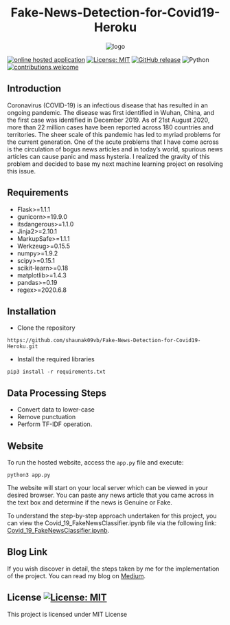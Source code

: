 <h1 align="center">Fake-News-Detection-for-Covid19-Heroku</h1>

<p align="center">
  <img alt="logo" src="https://miro.medium.com/max/1575/1*JpD6XXZheoFn3dliHnWEuw.jpeg">
</p>

[![online hosted application](https://img.shields.io/static/v1?label=Try-It-Out&message=Online-Hosted-Application&color=yellow&logo=godot-engine)](https://fake-news-covid19.herokuapp.com/)
[![License: MIT](https://img.shields.io/badge/License-MIT-yellow.svg)](https://opensource.org/licenses/MIT)
[![GitHub release](https://img.shields.io/github/release/baishalidutta/Comments-Toxicity-Detection?include_prereleases&sort=semver)](https://github.com/shaunak09vb/Toxic-Comment-Classifier-AWS/releases/)
![Python](https://img.shields.io/badge/python-v3.8.3+-blue.svg)
[![contributions welcome](https://img.shields.io/badge/contributions-welcome-brightgreen.svg?style=flat)](https://github.com/shaunak09vb/Toxic-Comment-Classifier-AWS/issues)


## Introduction
Coronavirus (COVID-19) is an infectious disease that has resulted in an ongoing pandemic. The disease was first identified in Wuhan, China, and the first case was identified in December 2019. As of 21st August 2020, more than 22 million cases have been reported across 180 countries and territories. The sheer scale of this pandemic has led to myriad problems for the current generation. One of the acute problems that I have come across is the circulation of bogus news articles and in today’s world, spurious news articles can cause panic and mass hysteria. I realized the gravity of this problem and decided to base my next machine learning project on resolving this issue.

## Requirements

- Flask>=1.1.1
- gunicorn>=19.9.0
- itsdangerous>=1.1.0
- Jinja2>=2.10.1
- MarkupSafe>=1.1.1
- Werkzeug>=0.15.5
- numpy>=1.9.2
- scipy>=0.15.1
- scikit-learn>=0.18
- matplotlib>=1.4.3
- pandas>=0.19
- regex>=2020.6.8

## Installation

* Clone the repository 

`https://github.com/shaunak09vb/Fake-News-Detection-for-Covid19-Heroku.git`

* Install the required libraries

`pip3 install -r requirements.txt`

## Data Processing Steps

- Convert data to lower-case
- Remove punctuation
- Perform TF-IDF operation.

## Website

To run the hosted website, access the `app.py` file and execute:

`python3 app.py`

The website will start on your local server which can be viewed in your desired browser. You can paste any news article that you came across in the text box and determine if the news is Genuine or Fake.

To understand the step-by-step approach undertaken for this project, you can view the Covid_19_FakeNewsClassifier.ipynb file via the following link: <a href='https://github.com/shaunak09vb/Fake-News-Detection-for-Covid19/blob/master/Covid_19_FakeNewsClassifier.ipynb'>Covid_19_FakeNewsClassifier.ipynb</a>.

## Blog Link

If you wish discover in detail, the steps taken by me for the implementation of the project. You can read my blog on <a href='https://towardsdatascience.com/fake-news-classifier-to-tackle-covid-19-disinformation-7a31e4296b83'>Medium</a>.

## License [![License: MIT](https://img.shields.io/badge/License-MIT-yellow.svg)](https://opensource.org/licenses/MIT)

This project is licensed under MIT License
